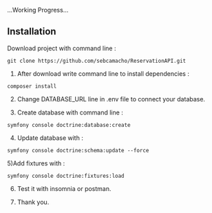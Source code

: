 ...Working Progress...

## Installation
Download project with command line :
```
git clone https://github.com/sebcamacho/ReservationAPI.git
```
1) After download write command line to install dependencies :
```
composer install
```
2) Change DATABASE_URL line in .env file to connect your database.

3) Create database with command line :
```
symfony console doctrine:database:create
```
4) Update database with :
```
symfony console doctrine:schema:update --force
```
5)Add fixtures with :
```
symfony console doctrine:fixtures:load 
```
6) Test it with insomnia or postman.

7) Thank you.


